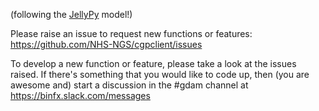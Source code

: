 (following the [JellyPy](https://github.com/NHS-NGS/JellyPy) model!)

Please raise an issue to request new functions or features: https://github.com/NHS-NGS/cgpclient/issues

To develop a new function or feature, please take a look at the issues raised. If there's something that you would like to code up, then (you are awesome and) start a discussion in the #gdam channel at https://binfx.slack.com/messages